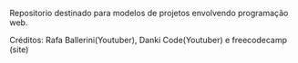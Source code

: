 Repositorio destinado para modelos de projetos envolvendo programação web.
 
Créditos: Rafa Ballerini(Youtuber), Danki Code(Youtuber) e freecodecamp (site)
 